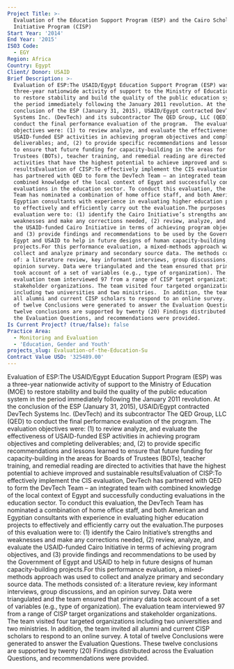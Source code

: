```yaml
---
Project Title: >-
  Evaluation of the Education Support Program (ESP) and the Cairo Scholarship
  Initiative Program (CISP)
Start Year: '2014'
End Year: '2015'
ISO3 Code:
  - EGY
Region: Africa
Country: Egypt
Client/ Donor: USAID
Brief Description: >-
  Evaluation of ESP:The USAID/Egypt Education Support Program (ESP) was a
  three-year nationwide activity of support to the Ministry of Education (MOE)
  to restore stability and build the quality of the public education system in
  the period immediately following the January 2011 revolution. At the
  conclusion of the ESP (January 31, 2015), USAID/Egypt contracted DevTech
  Systems Inc. (DevTech) and its subcontractor The QED Group, LLC (QED) to
  conduct the final performance evaluation of the program.  The evaluation
  objectives were: (1) to review analyze, and evaluate the effectiveness of
  USAID-funded ESP activities in achieving program objectives and completing
  deliverables; and, (2) to provide specific recommendations and lessons learned
  to ensure that future funding for capacity-building in the areas for Boards of
  Trustees (BOTs), teacher training, and remedial reading are directed to
  activities that have the highest potential to achieve improved and sustainable
  resultsEvaluation of CISP:To effectively implement the CIS evaluation, DevTech
  has partnered with QED to form the DevTech Team – an integrated team with
  combined knowledge of the local context of Egypt and successfully conducting
  evaluations in the education sector. To conduct this evaluation, the DevTech
  Team has nominated a combination of home office staff, and both American and
  Egyptian consultants with experience in evaluating higher education projects
  to effectively and efficiently carry out the evaluation.The purposes of this
  evaluation were to: (1) identify the Cairo Initiative’s strengths and
  weaknesses and make any corrections needed, (2) review, analyze, and evaluate
  the USAID-funded Cairo Initiative in terms of achieving program objectives,
  and (3) provide findings and recommendations to be used by the Government of
  Egypt and USAID to help in future designs of human capacity-building
  projects.For this performance evaluation, a mixed-methods approach was used to
  collect and analyze primary and secondary source data. The methods consisted
  of: a literature review, key informant interviews, group discussions, and an
  opinion survey. Data were triangulated and the team ensured that primary data
  took account of a set of variables (e.g., type of organization). The
  evaluation team interviewed 97 from a range of CISP target organizations and
  stakeholder organizations. The team visited four targeted organizations
  including two universities and two ministries.  In addition, the team invited
  all alumni and current CISP scholars to respond to an online survey. A total
  of twelve Conclusions were generated to answer the Evaluation Questions. These
  twelve conclusions are supported by twenty (20) Findings distributed across
  the Evaluation Questions, and recommendations were provided.
Is Current Project? (true/false): false
Practice Area:
  - Monitoring and Evaluation
  - 'Education, Gender and Youth'
projects_slug: Evaluation-of-the-Education-Su
Contract Value USD: '325489.00'
---
```

Evaluation of ESP:The USAID/Egypt Education Support Program (ESP) was a three-year nationwide activity of support to the Ministry of Education (MOE) to restore stability and build the quality of the public education system in the period immediately following the January 2011 revolution. At the conclusion of the ESP (January 31, 2015), USAID/Egypt contracted DevTech Systems Inc. (DevTech) and its subcontractor The QED Group, LLC (QED) to conduct the final performance evaluation of the program.  The evaluation objectives were: (1) to review analyze, and evaluate the effectiveness of USAID-funded ESP activities in achieving program objectives and completing deliverables; and, (2) to provide specific recommendations and lessons learned to ensure that future funding for capacity-building in the areas for Boards of Trustees (BOTs), teacher training, and remedial reading are directed to activities that have the highest potential to achieve improved and sustainable resultsEvaluation of CISP:To effectively implement the CIS evaluation, DevTech has partnered with QED to form the DevTech Team – an integrated team with combined knowledge of the local context of Egypt and successfully conducting evaluations in the education sector. To conduct this evaluation, the DevTech Team has nominated a combination of home office staff, and both American and Egyptian consultants with experience in evaluating higher education projects to effectively and efficiently carry out the evaluation.The purposes of this evaluation were to: (1) identify the Cairo Initiative’s strengths and weaknesses and make any corrections needed, (2) review, analyze, and evaluate the USAID-funded Cairo Initiative in terms of achieving program objectives, and (3) provide findings and recommendations to be used by the Government of Egypt and USAID to help in future designs of human capacity-building projects.For this performance evaluation, a mixed-methods approach was used to collect and analyze primary and secondary source data. The methods consisted of: a literature review, key informant interviews, group discussions, and an opinion survey. Data were triangulated and the team ensured that primary data took account of a set of variables (e.g., type of organization). The evaluation team interviewed 97 from a range of CISP target organizations and stakeholder organizations. The team visited four targeted organizations including two universities and two ministries.  In addition, the team invited all alumni and current CISP scholars to respond to an online survey. A total of twelve Conclusions were generated to answer the Evaluation Questions. These twelve conclusions are supported by twenty (20) Findings distributed across the Evaluation Questions, and recommendations were provided.